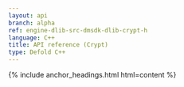 ```yaml
---
layout: api
branch: alpha
ref: engine-dlib-src-dmsdk-dlib-crypt-h
language: C++
title: API reference (Crypt)
type: Defold C++
---
```

{% include anchor_headings.html html=content %}